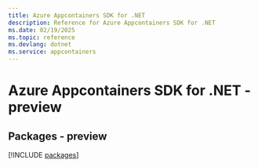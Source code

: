 ```yaml
---
title: Azure Appcontainers SDK for .NET
description: Reference for Azure Appcontainers SDK for .NET
ms.date: 02/19/2025
ms.topic: reference
ms.devlang: dotnet
ms.service: appcontainers
---
```

# Azure Appcontainers SDK for .NET - preview
## Packages - preview
[!INCLUDE [packages](appcontainers-index.md)]
